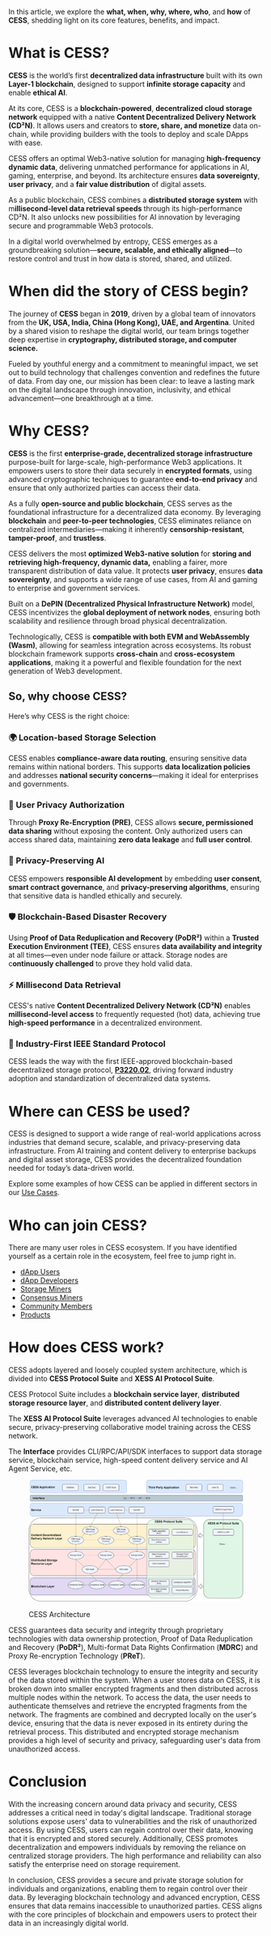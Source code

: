 In this article, we explore the **what, when, why, where, who**, and **how** of **CESS**, shedding light on its core features, benefits, and impact.

# What is CESS?

**CESS** is the world’s first **decentralized data infrastructure** built with its own **Layer-1 blockchain**, designed to support **infinite storage capacity** and enable **ethical AI**.

At its core, CESS is a **blockchain-powered**, **decentralized cloud storage network** equipped with a native **Content Decentralized Delivery Network (CD²N)**. It allows users and creators to **store, share, and monetize** data on-chain, while providing builders with the tools to deploy and scale DApps with ease.

CESS offers an optimal Web3-native solution for managing **high-frequency dynamic data**, delivering unmatched performance for applications in AI, gaming, enterprise, and beyond. Its architecture ensures **data sovereignty**, **user privacy**, and a **fair value distribution** of digital assets.

As a public blockchain, CESS combines a **distributed storage system** with m**illisecond-level data retrieval speeds** through its high-performance CD²N. It also unlocks new possibilities for AI innovation by leveraging secure and programmable Web3 protocols.

In a digital world overwhelmed by entropy, CESS emerges as a groundbreaking solution—**secure, scalable, and ethically aligned**—to restore control and trust in how data is stored, shared, and utilized.

# When did the story of CESS begin?

The journey of **CESS** began in **2019**, driven by a global team of innovators from the **UK, USA, India, China (Hong Kong), UAE, and Argentina**. United by a shared vision to reshape the digital world, our team brings together deep expertise in **cryptography, distributed storage, and computer science.**

Fueled by youthful energy and a commitment to meaningful impact, we set out to build technology that challenges convention and redefines the future of data. From day one, our mission has been clear: to leave a lasting mark on the digital landscape through innovation, inclusivity, and ethical advancement—one breakthrough at a time.

# Why CESS?

**CESS** is the first **enterprise-grade, decentralized storage infrastructure** purpose-built for large-scale, high-performance Web3 applications. It empowers users to store their data securely in **encrypted formats**, using advanced cryptographic techniques to guarantee **end-to-end privacy** and ensure that only authorized parties can access their data.

As a fully **open-source and public blockchain**, CESS serves as the foundational infrastructure for a decentralized data economy. By leveraging **blockchain** and **peer-to-peer technologies**, CESS eliminates reliance on centralized intermediaries—making it inherently **censorship-resistant**, **tamper-proof**, and **trustless**.

CESS delivers the most **optimized Web3-native solution** for **storing and retrieving high-frequency, dynamic data,** enabling a fairer, more transparent distribution of data value. It protects **user privacy**, ensures **data sovereignty**, and supports a wide range of use cases, from AI and gaming to enterprise and government services.

Built on a **DePIN (Decentralized Physical Infrastructure Network)** model, CESS incentivizes the **global deployment of network nodes**, ensuring both scalability and resilience through broad physical decentralization.

Technologically, CESS is **compatible with both EVM and WebAssembly (Wasm)**, allowing for seamless integration across ecosystems. Its robust blockchain framework supports **cross-chain** and **cross-ecosystem applications**, making it a powerful and flexible foundation for the next generation of Web3 development.

## So, why choose CESS?

Here’s why CESS is the right choice:

### 🌍 Location-based Storage Selection

CESS enables **compliance-aware data routing**, ensuring sensitive data remains within national borders. This supports **data localization policies** and addresses **national security concerns**—making it ideal for enterprises and governments.

### 🔐 User Privacy Authorization

Through **Proxy Re-Encryption (PRE)**, CESS allows **secure, permissioned data sharing** without exposing the content. Only authorized users can access shared data, maintaining **zero data leakage** and **full user control**.

### 🤖 Privacy-Preserving AI

CESS empowers **responsible AI development** by embedding **user consent**, **smart contract governance**, and **privacy-preserving algorithms**, ensuring that sensitive data is handled ethically and securely.

### 🛡️ Blockchain-Based Disaster Recovery

Using **Proof of Data Reduplication and Recovery (PoDR²)** within a **Trusted Execution Environment (TEE)**, CESS ensures **data availability and integrity** at all times—even under node failure or attack. Storage nodes are c**ontinuously challenged** to prove they hold valid data.

### ⚡ Millisecond Data Retrieval

CESS's native **Content Decentralized Delivery Network (CD²N)** enables **millisecond-level access** to frequently requested (hot) data, achieving true **high-speed performance** in a decentralized environment.

### 📜 Industry-First IEEE Standard Protocol

CESS leads the way with the first IEEE-approved blockchain-based decentralized storage protocol, [**P3220.02**](https://standards.ieee.org/ieee/3220.02/11522/), driving forward industry adoption and standardization of decentralized data systems.

# Where can CESS be used?

CESS is designed to support a wide range of real-world applications across industries that demand secure, scalable, and privacy-preserving data infrastructure. From AI training and content delivery to enterprise backups and digital asset storage, CESS provides the decentralized foundation needed for today’s data-driven world.

Explore some examples of how CESS can be applied in different sectors in our [Use Cases](use-cases.md).

# Who can join CESS?

There are many user roles in CESS ecosystem. If you have identified yourself as a certain role in the ecosystem, feel free to jump right in.

* [dApp Users](../user/)
* [dApp Developers](../developer/)
* [Storage Miners](../cess-miners/storage-miner/)
* [Consensus Miners](../cess-miners/consensus-miner/)
* [Community Members](../community/)
* [Products](../products/)

# How does CESS work?

CESS adopts layered and loosely coupled system architecture, which is divided into **CESS Protocol Suite** and **XESS AI Protocol Suite**.

CESS Protocol Suite includes a **blockchain service layer**, **distributed storage resource layer**, and **distributed content delivery layer**.

The **XESS AI Protocol Suite** leverages advanced AI technologies to enable secure, privacy-preserving collaborative model training across the CESS network.

The **Interface** provides CLI/RPC/API/SDK interfaces to support data storage service, blockchain service, high-speed content delivery service and AI Agent Service, etc.

<figure><img src="../assets/introduction/cess-architecture.png" alt="CESS Architecture"><figcaption><p>CESS Architecture</p></figcaption></figure>

CESS guarantees data security and integrity through proprietary technologies with data ownership protection, Proof of Data Reduplication and Recovery (**PoDR²**), Multi-format Data Rights Confirmation (**MDRC**) and Proxy Re-encryption Technology (**PReT**).

CESS leverages blockchain technology to ensure the integrity and security of the data stored within the system. When a user stores data on CESS, it is broken down into smaller encrypted fragments and then distributed across multiple nodes within the network. To access the data, the user needs to authenticate themselves and retrieve the encrypted fragments from the network. The fragments are combined and decrypted locally on the user's device, ensuring that the data is never exposed in its entirety during the retrieval process. This distributed and encrypted storage mechanism provides a high level of security and privacy, safeguarding user's data from unauthorized access.

# Conclusion

With the increasing concern around data privacy and security, CESS addresses a critical need in today's digital landscape. Traditional storage solutions expose users' data to vulnerabilities and the risk of unauthorized access. By using CESS, users can regain control over their data, knowing that it is encrypted and stored securely. Additionally, CESS promotes decentralization and empowers individuals by removing the reliance on centralized storage providers. The high performance and reliability can also satisfy the enterprise need on storage requirement.

In conclusion, CESS provides a secure and private storage solution for individuals and organizations, enabling them to regain control over their data. By leveraging blockchain technology and advanced encryption, CESS ensures that data remains inaccessible to unauthorized parties. CESS aligns with the core principles of blockchain and empowers users to protect their data in an increasingly digital world.
